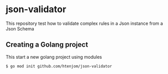 # json-validator
This repository test how to validate complex rules in a Json instance from a Json Schema

## Creating a Golang project
This start a new golang project using modules   
```
$ go mod init github.com/htenjom/json-validator
```  
